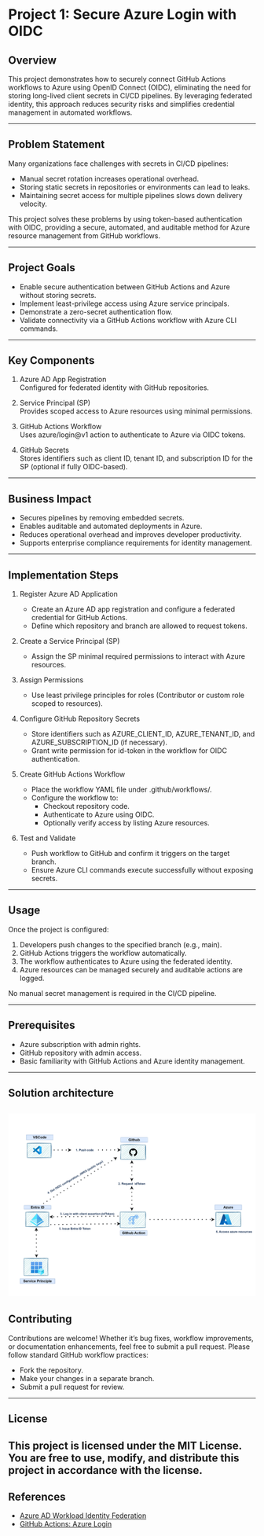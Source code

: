 
# Project 1: Secure Azure Login with OIDC

## Overview

This project demonstrates how to securely connect GitHub Actions workflows to Azure using OpenID Connect (OIDC), eliminating the need for storing long-lived client secrets in CI/CD pipelines. By leveraging federated identity, this approach reduces security risks and simplifies credential management in automated workflows.

---

## Problem Statement

Many organizations face challenges with secrets in CI/CD pipelines:

- Manual secret rotation increases operational overhead.
- Storing static secrets in repositories or environments can lead to leaks.
- Maintaining secret access for multiple pipelines slows down delivery velocity.

This project solves these problems by using token-based authentication with OIDC, providing a secure, automated, and auditable method for Azure resource management from GitHub workflows.

---

## Project Goals

- Enable secure authentication between GitHub Actions and Azure without storing secrets.
- Implement least-privilege access using Azure service principals.
- Demonstrate a zero-secret authentication flow.
- Validate connectivity via a GitHub Actions workflow with Azure CLI commands.

---

## Key Components

1. Azure AD App Registration  
   Configured for federated identity with GitHub repositories.

2. Service Principal (SP)  
   Provides scoped access to Azure resources using minimal permissions.

3. GitHub Actions Workflow  
   Uses azure/login@v1 action to authenticate to Azure via OIDC tokens.

4. GitHub Secrets  
   Stores identifiers such as client ID, tenant ID, and subscription ID for the SP (optional if fully OIDC-based).

---

## Business Impact

- Secures pipelines by removing embedded secrets.
- Enables auditable and automated deployments in Azure.
- Reduces operational overhead and improves developer productivity.
- Supports enterprise compliance requirements for identity management.

---

## Implementation Steps

1. Register Azure AD Application  
   - Create an Azure AD app registration and configure a federated credential for GitHub Actions.
   - Define which repository and branch are allowed to request tokens.

2. Create a Service Principal (SP)  
   - Assign the SP minimal required permissions to interact with Azure resources.

3. Assign Permissions  
   - Use least privilege principles for roles (Contributor or custom role scoped to resources).

4. Configure GitHub Repository Secrets  
   - Store identifiers such as AZURE_CLIENT_ID, AZURE_TENANT_ID, and AZURE_SUBSCRIPTION_ID (if necessary).
   - Grant write permission for id-token in the workflow for OIDC authentication.

5. Create GitHub Actions Workflow  
   - Place the workflow YAML file under .github/workflows/.
   - Configure the workflow to:
     - Checkout repository code.
     - Authenticate to Azure using OIDC.
     - Optionally verify access by listing Azure resources.

6. Test and Validate  
   - Push workflow to GitHub and confirm it triggers on the target branch.
   - Ensure Azure CLI commands execute successfully without exposing secrets.

---

## Usage

Once the project is configured:

1. Developers push changes to the specified branch (e.g., main).  
2. GitHub Actions triggers the workflow automatically.  
3. The workflow authenticates to Azure using the federated identity.  
4. Azure resources can be managed securely and auditable actions are logged.

No manual secret management is required in the CI/CD pipeline.

---

## Prerequisites

- Azure subscription with admin rights.
- GitHub repository with admin access.
- Basic familiarity with GitHub Actions and Azure identity management.

---

## Solution architecture

![Architecture Diagram](https://github.com/tecknosap/secure-azure-oidc-login/blob/main/asset/oidc-architecture.png)
---

## Contributing

Contributions are welcome! Whether it’s bug fixes, workflow improvements, or documentation enhancements, feel free to submit a pull request. Please follow standard GitHub workflow practices:

- Fork the repository.
- Make your changes in a separate branch.
- Submit a pull request for review.

---

## License

This project is licensed under the MIT License. You are free to use, modify, and distribute this project in accordance with the license.
---

## References

- [Azure AD Workload Identity Federation](https://learn.microsoft.com/en-us/azure/active-directory/develop/workload-identity-federation-create-trust)  
- [GitHub Actions: Azure Login](https://github.com/Azure/login)
```

